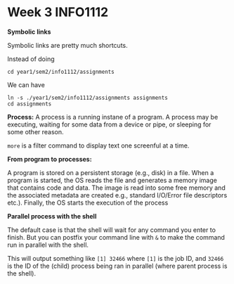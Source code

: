 # Week 3 INFO1112

**Symbolic links**

Symbolic links are pretty much shortcuts.

Instead of doing

```
cd year1/sem2/info1112/assignments
```

We can have

```
ln -s ./year1/sem2/info1112/assignments assignments
cd assignments
```

**Process:** A process is a running instane of a program. A process may be executing, waiting for some data from a device or pipe, or sleeping for some other reason.

`more` is a filter command to display text one screenful at a time.

**From program to processes:**

A program is stored on a persistent storage (e.g., disk) in a file. When a program is started, the OS reads the file and generates a memory image that contains code and data. The image is read into some free memory and the associated metadata are created e.g., standard I/O/Error file descriptors etc.). Finally, the OS starts the execution of the process

**Parallel process with the shell**

The default case is that the shell will wait for any command you enter to finish. But you can postfix your command line with `&` to make the command run in parallel with the shell.

This will output something like `[1] 32466` where `[1]` is the job ID, and `32466` is the ID of the (child) process being ran in parallel (where parent process is the shell).









